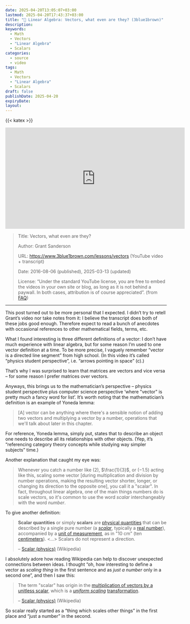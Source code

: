 ```yaml
---
date: 2025-04-20T13:05:07+03:00
lastmod: 2025-04-20T17:43:37+03:00
title: "🎥 Linear Algebra: Vectors, what even are they? (3blue1brown)"
description: 
keywords:
  - Math
  - Vectors
  - "Linear Algebra"
  - Scalars
categories:
  - source
  - video
tags:
  - Math
  - Vectors
  - "Linear Algebra"
  - Scalars
draft: false
publishDate: 2025-04-20
expiryDate: 
layout:
---
```


{{< katex >}}

<iframe width="560" height="315" src="https://www.youtube.com/embed/fNk_zzaMoSs?si=h08p_WrfAeegxvTf" title="YouTube video player" frameborder="0" allow="accelerometer; autoplay; clipboard-write; encrypted-media; gyroscope; picture-in-picture; web-share" referrerpolicy="strict-origin-when-cross-origin" allowfullscreen></iframe>

> Title: Vectors, what even are they?
> 
> Author: Grant Sanderson
> 
> URL: https://www.3blue1brown.com/lessons/vectors (YouTube video + transcript)
> 
> Date: 2016-08-06 (published), 2025-03-13 (updated)
> 
> License: “Under the standard YouTube license, you are free to embed the videos in your own site or blog, as long as it is not behind a paywall. In both cases, attribution is of course appreciated”. (from [FAQ](https://www.3blue1brown.com/faq))

---

This post turned out to be more personal that I expected. I didn’t try to retell Grant’s video nor take notes from it: I believe the transcript does both of these jobs good enough. Therefore expect to read a bunch of anecdotes with occasional references to other mathematical fields, terms, etc.

What I found interesting is three different definitions of a vector: I don’t have much experience with linear algebra, but for some reason I’m used to one vector definition at a time. To be more precise, I vaguely remember “vector is a directed line segment” from high school. (In this video it’s called “physics student perspective”, i.e. “arrows pointing in space” (c).)

That’s why I was surprised to learn that matrices are vectors and vice versa – for some reason I prefer matrices over vectors. 

Anyways, this brings us to the mathematician’s perspective – physics student perspective plus computer science perspective ‘where "vector" is pretty much a fancy word for list’. It’s worth noting that the mathematician’s definition is an example of Yoneda lemma:

> [A] vector can be anything where there's a sensible notion of adding two vectors and multiplying a vector by a number, operations that we'll talk about later in this chapter.

For reference, Yoneda lemma, simply put, states that to describe an object one needs to describe all its relationships with other objects. (Yep, it’s “referencing category theory concepts while studying way simpler subjects” time.)

Another explanation that caught my eye was:

>Whenever you catch a number like \(2\), $\frac{1}{3}$​, or \(−1.5\) acting like this, scaling some vector [during multiplication and division by number operations, making the resulting vector shorter, longer, or changing its direction to the opposite one], you call it a "scalar". In fact, throughout linear algebra, one of the main things numbers do is scale vectors, so it's common to use the word _scalar_ interchangeably with the word _number_.

To give another definition:

>**Scalar quantities** or simply **scalars** are [physical quantities](https://en.wikipedia.org/wiki/Physical_quantity "Physical quantity") that can be described by a single pure number (a [_scalar_](https://en.wikipedia.org/wiki/Scalar_\(mathematics\) "Scalar (mathematics)"), typically a [real number](https://en.wikipedia.org/wiki/Real_number "Real number")), accompanied by a [unit of measurement](https://en.wikipedia.org/wiki/Unit_of_measurement "Unit of measurement"), as in "10 cm" (ten [centimeters](https://en.wikipedia.org/wiki/Centimeter "Centimeter")). <…> Scalars do not represent a direction.
>
>– [Scalar (physics)](https://en.wikipedia.org/wiki/Scalar_(physics)) (Wikipedia)

I absolutely adore how reading Wikipedia can help to discover unexpected connections between ideas. I thought “oh, how interesting to define a vector as *scaling thing* in the first sentence and as *just a number* only in a second one”, and then I saw this:

> The term "scalar" has origin in the [multiplication of vectors by a unitless scalar](https://en.wikipedia.org/wiki/Scalar_multiplication "Scalar multiplication"), which is a _[uniform scaling](https://en.wikipedia.org/wiki/Scaling_\(geometry\) "Scaling (geometry)")_ [transformation](https://en.wikipedia.org/wiki/Geometric_transformation "Geometric transformation").
> 
> – [Scalar (physics)](https://en.wikipedia.org/wiki/Scalar_(physics)) (Wikipedia)

So scalar really started as a “thing which scales other things” in the first place and “just a number” in the second.
